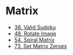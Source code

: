 Matrix
===

* [36. Valid Sudoku](matrix/lc-36.md)
* [48. Rotate Image](matrix/lc-48.md)
* [54. Spiral Matrix](matrix/lc-54.md)
* [73. Set Matrix Zeroes](matrix/lc-73.md)
